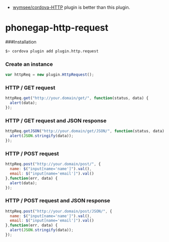 * [wymsee/cordova-HTTP](https://github.com/wymsee/cordova-HTTP) plugin is better than this plugin.

phonegap-http-request
=====================

###Installation
```bash
$> cordova plugin add plugin.http.request
```

### Create an instance
```js
var httpReq = new plugin.HttpRequest();
```

### HTTP / GET request
```js
httpReq.get("http://your.domain/get/", function(status, data) {
  alert(data);
});
```

### HTTP / GET request and JSON response
```js
httpReq.getJSON("http://your.domain/get/JSON/", function(status, data) {
  alert(JSON.stringify(data));
});
```

### HTTP / POST request
```js
httpReq.post("http://your.domain/post/", {
  name: $("input[name='name']").val(),
  email: $("input[name='email']").val()
},function(err, data) {
  alert(data);
});
```

### HTTP / POST request and JSON response
```js
httpReq.post("http://your.domain/post/JSON/", {
  name: $("input[name='name']").val(),
  email: $("input[name='email']").val()
},function(err, data) {
  alert(JSON.stringify(data));
});
```
